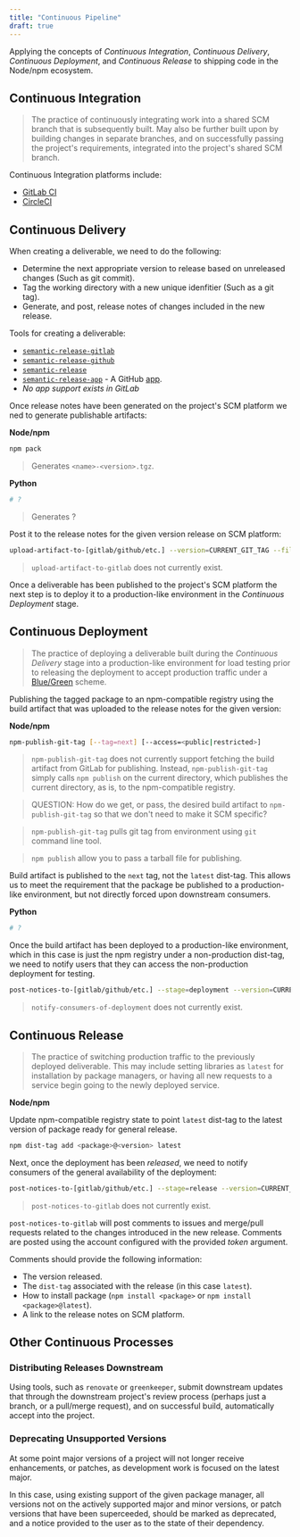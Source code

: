 ```yaml
---
title: "Continuous Pipeline"
draft: true
---
```


Applying the concepts of _Continuous Integration_, _Continuous Delivery_, _Continuous Deployment_, and _Continuous Release_ to shipping code in the Node/npm ecosystem.

## Continuous Integration

> The practice of continuously integrating work into a shared SCM branch that is subsequently built. May also be further built upon by building changes in separate branches, and on successfully passing the project's requirements, integrated into the project's shared SCM branch.

Continuous Integration platforms include:
* [GitLab CI](https://about.gitlab.com/features/gitlab-ci-cd/)
* [CircleCI](https://circleci.com/)

## Continuous Delivery

When creating a deliverable, we need to do the following:
* Determine the next appropriate version to release based on unreleased changes (Such as git commit).
* Tag the working directory with a new unique idenfitier (Such as a git tag).
* Generate, and post, release notes of changes included in the new release.

Tools for creating a deliverable:
* [`semantic-release-gitlab`](https://www.npmjs.com/package/semantic-release-gitlab)
* [`semantic-release-github`](https://www.npmjs.com/package/semantic-release-github)
* [`semantic-release`](https://www.npmjs.com/package/semantic-release)
* [`semantic-release-app`](https://github.com/tunnckoCore/semantic-release-app) - A GitHub [app](https://developer.github.com/apps/).
* _No app support exists in GitLab_

Once release notes have been generated on the project's SCM platform we ned to generate publishable artifacts:

**Node/npm**
```bash
npm pack
```

> Generates `<name>-<version>.tgz`.

**Python**
```bash
# ?
```

> Generates ?

Post it to the release notes for the given version release on SCM platform:

```bash
upload-artifact-to-[gitlab/github/etc.] --version=CURRENT_GIT_TAG --file=<FILE NAME>
```

> `upload-artifact-to-gitlab` does not currently exist.

Once a deliverable has been published to the project's SCM platform the next step is to deploy it to a production-like environment in the _Continuous Deployment_ stage.

## Continuous Deployment

> The practice of deploying a deliverable built during the _Continuous Delivery_ stage into a production-like environment for load testing prior to releasing the deployment to accept production traffic under a [Blue/Green](https://martinfowler.com/bliki/BlueGreenDeployment.html) scheme.

Publishing the tagged package to an npm-compatible registry using the build artifact that was uploaded to the release notes for the given version:

**Node/npm**
```bash
npm-publish-git-tag [--tag=next] [--access=<public|restricted>]
```

> `npm-publish-git-tag` does not currently support fetching the build artifact from GitLab for publishing. Instead, `npm-publish-git-tag` simply calls `npm publish` on the current directory, which publishes the current directory, as is, to the npm-compatible registry.

> QUESTION: How do we get, or pass, the desired build artifact to `npm-publish-git-tag` so that we don't need to make it SCM specific?

> `npm-publish-git-tag` pulls git tag from environment using `git` command line tool.

> `npm publish` allow you to pass a tarball file for publishing.

Build artifact is published to the `next` tag, not the `latest` dist-tag. This allows us to meet the requirement that the package be published to a production-like environment, but not directly forced upon downstream consumers.

**Python**
```bash
# ?
```

Once the build artifact has been deployed to a production-like environment, which in this case is just the npm registry under a non-production dist-tag, we need to notify users that they can access the non-production deployment for testing.

```bash
post-notices-to-[gitlab/github/etc.] --stage=deployment --version=CURRENT_GIT_TAG --token=<ENVIRONMENT VARIABLE>
```

> `notify-consumers-of-deployment` does not currently exist.

## Continuous Release

> The practice of switching production traffic to the previously deployed deliverable. This may include setting libraries as `latest` for installation by package managers, or having all new requests to a service begin going to the newly deployed service.

**Node/npm**

Update npm-compatible registry state to point `latest` dist-tag to the latest version of package ready for general release.

```bash
npm dist-tag add <package>@<version> latest
```

Next, once the deployment has been _released_, we need to notify consumers of the general availability of the deployment:

```bash
post-notices-to-[gitlab/github/etc.] --stage=release --version=CURRENT_GIT_TAG --token=<ENVIRONMENT VARIABLE>
```

> `post-notices-to-gitlab` does not currently exist.

`post-notices-to-gitlab` will post comments to issues and merge/pull requests related to the changes introduced in the new release. Comments are posted using the account configured with the provided _token_ argument.

Comments should provide the following information:
* The version released.
* The `dist-tag` associated with the release (in this case `latest`).
* How to install package (`npm install <package>` or `npm install <package>@latest`).
* A link to the release notes on SCM platform.

## Other Continuous Processes

### Distributing Releases Downstream

Using tools, such as `renovate` or `greenkeeper`, submit downstream updates that through the downstream project's review process (perhaps just a branch, or a pull/merge request), and on successful build, automatically accept into  the project.

### Deprecating Unsupported Versions

At some point major versions of a project will not longer receive enhancements, or patches, as development work is focused on the latest major.

In this case, using existing support of the given package manager, all versions not on the actively supported major and minor versions, or patch versions that have been superceeded, should be marked as deprecated, and a notice provided to the user as to the state of their dependency.
